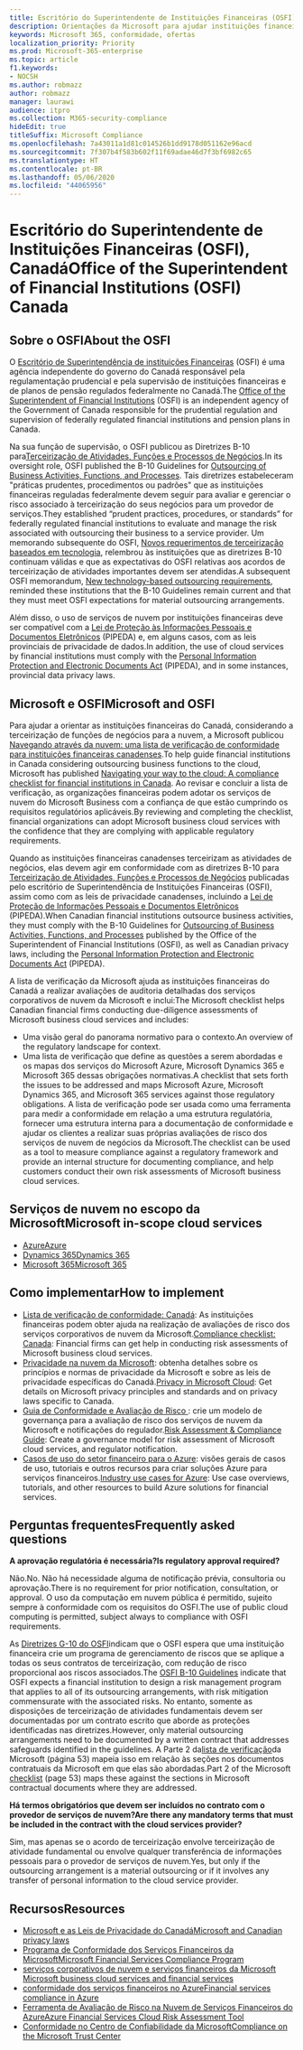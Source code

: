 ```yaml
---
title: Escritório do Superintendente de Instituições Financeiras (OSFI), Canadá
description: Orientações da Microsoft para ajudar instituições financeiras do Canadá a adotar a nuvem.
keywords: Microsoft 365, conformidade, ofertas
localization_priority: Priority
ms.prod: Microsoft-365-enterprise
ms.topic: article
f1.keywords:
- NOCSH
ms.author: robmazz
author: robmazz
manager: laurawi
audience: itpro
ms.collection: M365-security-compliance
hideEdit: true
titleSuffix: Microsoft Compliance
ms.openlocfilehash: 7a43011a1d81c014526b1dd9178d051162e96acd
ms.sourcegitcommit: 7f307b4f583b602f11f69adae46d7f3bf6982c65
ms.translationtype: HT
ms.contentlocale: pt-BR
ms.lasthandoff: 05/06/2020
ms.locfileid: "44065956"
---
```

# <a name="office-of-the-superintendent-of-financial-institutions-osfi-canada"></a><span data-ttu-id="9b253-104">Escritório do Superintendente de Instituições Financeiras (OSFI), Canadá</span><span class="sxs-lookup"><span data-stu-id="9b253-104">Office of the Superintendent of Financial Institutions (OSFI) Canada</span></span>

## <a name="about-the-osfi"></a><span data-ttu-id="9b253-105">Sobre o OSFI</span><span class="sxs-lookup"><span data-stu-id="9b253-105">About the OSFI</span></span>

<span data-ttu-id="9b253-106">O [Escritório de Superintendência de instituições Financeiras](https://www.osfi-bsif.gc.ca/Eng/Pages/default.aspx) (OSFI) é uma agência independente do governo do Canadá responsável pela regulamentação prudencial e pela supervisão de instituições financeiras e de planos de pensão regulados federalmente no Canadá.</span><span class="sxs-lookup"><span data-stu-id="9b253-106">The [Office of the Superintendent of Financial Institutions](https://www.osfi-bsif.gc.ca/Eng/Pages/default.aspx) (OSFI) is an independent agency of the Government of Canada responsible for the prudential regulation and supervision of federally regulated financial institutions and pension plans in Canada.</span></span>

<span data-ttu-id="9b253-107">Na sua função de supervisão, o OSFI publicou as Diretrizes B-10 para[Terceirização de Atividades, Funções e Processos de Negócios](https://www.osfi-bsif.gc.ca/Eng/fi-if/rg-ro/gdn-ort/gl-ld/Pages/b10.aspx).</span><span class="sxs-lookup"><span data-stu-id="9b253-107">In its oversight role, OSFI published the B-10 Guidelines for [Outsourcing of Business Activities, Functions, and Processes](https://www.osfi-bsif.gc.ca/Eng/fi-if/rg-ro/gdn-ort/gl-ld/Pages/b10.aspx).</span></span> <span data-ttu-id="9b253-108">Tais diretrizes estabeleceram "práticas prudentes, procedimentos ou padrões" que as instituições financeiras reguladas federalmente devem seguir para avaliar e gerenciar o risco associado à terceirização do seus negócios para um provedor de serviços.</span><span class="sxs-lookup"><span data-stu-id="9b253-108">They established “prudent practices, procedures, or standards” for federally regulated financial institutions to evaluate and manage the risk associated with outsourcing their business to a service provider.</span></span> <span data-ttu-id="9b253-109">Um memorando subsequente do OSFI, [Novos requerimentos de terceirização baseados em tecnologia](https://www.osfi-bsif.gc.ca/Eng/fi-if/rg-ro/gdn-ort/gl-ld/Pages/cldcmp.aspx), relembrou às instituições que as diretrizes B-10 continuam válidas e que as expectativas do OSFI relativas aos acordos de terceirização de atividades importantes devem ser atendidas.</span><span class="sxs-lookup"><span data-stu-id="9b253-109">A subsequent OSFI memorandum, [New technology-based outsourcing requirements](https://www.osfi-bsif.gc.ca/Eng/fi-if/rg-ro/gdn-ort/gl-ld/Pages/cldcmp.aspx), reminded these institutions that the B-10 Guidelines remain current and that they must meet OSFI expectations for material outsourcing arrangements.</span></span>

<span data-ttu-id="9b253-110">Além disso, o uso de serviços de nuvem por instituições financeiras deve ser compatível com a [ Lei de Proteção às Informações Pessoais e Documentos Eletrônicos](https://www.priv.gc.ca/en/privacy-topics/privacy-laws-in-canada/the-personal-information-protection-and-electronic-documents-act-pipeda/) (PIPEDA) e, em alguns casos, com as leis provinciais de privacidade de dados.</span><span class="sxs-lookup"><span data-stu-id="9b253-110">In addition, the use of cloud services by financial institutions must comply with the [Personal Information Protection and Electronic Documents Act](https://www.priv.gc.ca/en/privacy-topics/privacy-laws-in-canada/the-personal-information-protection-and-electronic-documents-act-pipeda/) (PIPEDA), and in some instances, provincial data privacy laws.</span></span>

## <a name="microsoft-and-osfi"></a><span data-ttu-id="9b253-111">Microsoft e OSFI</span><span class="sxs-lookup"><span data-stu-id="9b253-111">Microsoft and OSFI</span></span>

<span data-ttu-id="9b253-112">Para ajudar a orientar as instituições financeiras do Canadá, considerando a terceirização de funções de negócios para a nuvem, a Microsoft publicou [Navegando através da nuvem: uma lista de verificação de conformidade para instituições financeiras canadenses](https://aka.ms/Azure-Canada-Compliance).</span><span class="sxs-lookup"><span data-stu-id="9b253-112">To help guide financial institutions in Canada considering outsourcing business functions to the cloud, Microsoft has published [Navigating your way to the cloud: A compliance checklist for financial institutions in Canada](https://aka.ms/Azure-Canada-Compliance).</span></span> <span data-ttu-id="9b253-113">Ao revisar e concluir a lista de verificação, as organizações financeiras podem adotar os serviços de nuvem do Microsoft Business com a confiança de que estão cumprindo os requisitos regulatórios aplicáveis.</span><span class="sxs-lookup"><span data-stu-id="9b253-113">By reviewing and completing the checklist, financial organizations can adopt Microsoft business cloud services with the confidence that they are complying with applicable regulatory requirements.</span></span>

<span data-ttu-id="9b253-114">Quando as instituições financeiras canadenses terceirizam as atividades de negócios, elas devem agir em conformidade com as diretrizes B-10 para [Terceirização de Atividades, Funções e Processos de Negócios](https://www.osfi-bsif.gc.ca/Eng/fi-if/rg-ro/gdn-ort/gl-ld/Pages/b10.aspx) publicadas pelo escritório de Superintendência de Instituições Financeiras (OSFI), assim como com as leis de privacidade canadenses, incluindo a [ Lei de Proteção de Informações Pessoais e Documentos Eletrônicos ](https://www.priv.gc.ca/en/privacy-topics/privacy-laws-in-canada/the-personal-information-protection-and-electronic-documents-act-pipeda/) (PIPEDA).</span><span class="sxs-lookup"><span data-stu-id="9b253-114">When Canadian financial institutions outsource business activities, they must comply with the B-10 Guidelines for [Outsourcing of Business Activities, Functions, and Processes](https://www.osfi-bsif.gc.ca/Eng/fi-if/rg-ro/gdn-ort/gl-ld/Pages/b10.aspx) published by the Office of the Superintendent of Financial Institutions (OSFI), as well as Canadian privacy laws, including the [Personal Information Protection and Electronic Documents Act](https://www.priv.gc.ca/en/privacy-topics/privacy-laws-in-canada/the-personal-information-protection-and-electronic-documents-act-pipeda/) (PIPEDA).</span></span>

<span data-ttu-id="9b253-115">A lista de verificação da Microsoft ajuda as instituições financeiras do Canadá a realizar avaliações de auditoria detalhadas dos serviços corporativos de nuvem da Microsoft e inclui:</span><span class="sxs-lookup"><span data-stu-id="9b253-115">The Microsoft checklist helps Canadian financial firms conducting due-diligence assessments of Microsoft business cloud services and includes:</span></span>

- <span data-ttu-id="9b253-116">Uma visão geral do panorama normativo para o contexto.</span><span class="sxs-lookup"><span data-stu-id="9b253-116">An overview of the regulatory landscape for context.</span></span>
- <span data-ttu-id="9b253-117">Uma lista de verificação que define as questões a serem abordadas e os mapas dos serviços do Microsoft Azure, Microsoft Dynamics 365 e Microsoft 365 dessas obrigações normativas.</span><span class="sxs-lookup"><span data-stu-id="9b253-117">A checklist that sets forth the issues to be addressed and maps Microsoft Azure, Microsoft Dynamics 365, and Microsoft 365 services against those regulatory obligations.</span></span> <span data-ttu-id="9b253-118">A lista de verificação pode ser usada como uma ferramenta para medir a conformidade em relação a uma estrutura regulatória, fornecer uma estrutura interna para a documentação de conformidade e ajudar os clientes a realizar suas próprias avaliações de risco dos serviços de nuvem de negócios da Microsoft.</span><span class="sxs-lookup"><span data-stu-id="9b253-118">The checklist can be used as a tool to measure compliance against a regulatory framework and provide an internal structure for documenting compliance, and help customers conduct their own risk assessments of Microsoft business cloud services.</span></span>

## <a name="microsoft-in-scope-cloud-services"></a><span data-ttu-id="9b253-119">Serviços de nuvem no escopo da Microsoft</span><span class="sxs-lookup"><span data-stu-id="9b253-119">Microsoft in-scope cloud services</span></span>

- [<span data-ttu-id="9b253-120">Azure</span><span class="sxs-lookup"><span data-stu-id="9b253-120">Azure</span></span>](https://aka.ms/AzureCompliance)
- [<span data-ttu-id="9b253-121">Dynamics 365</span><span class="sxs-lookup"><span data-stu-id="9b253-121">Dynamics 365</span></span>](https://aka.ms/d365-compliance-list)
- [<span data-ttu-id="9b253-122">Microsoft 365</span><span class="sxs-lookup"><span data-stu-id="9b253-122">Microsoft 365</span></span>](https://aka.ms/o365-compliance-framework)

## <a name="how-to-implement"></a><span data-ttu-id="9b253-123">Como implementar</span><span class="sxs-lookup"><span data-stu-id="9b253-123">How to implement</span></span>

- <span data-ttu-id="9b253-124">[Lista de verificação de conformidade: Canadá](https://aka.ms/Azure-Canada-Compliance): As instituições financeiras podem obter ajuda na realização de avaliações de risco dos serviços corporativos de nuvem da Microsoft.</span><span class="sxs-lookup"><span data-stu-id="9b253-124">[Compliance checklist: Canada](https://aka.ms/Azure-Canada-Compliance): Financial firms can get help in conducting risk assessments of Microsoft business cloud services.</span></span>
- <span data-ttu-id="9b253-125">[Privacidade na nuvem da Microsoft](https://aka.ms/MCSPrivacy): obtenha detalhes sobre os princípios e normas de privacidade da Microsoft e sobre as leis de privacidade específicas do Canadá.</span><span class="sxs-lookup"><span data-stu-id="9b253-125">[Privacy in Microsoft Cloud](https://aka.ms/MCSPrivacy): Get details on Microsoft privacy principles and standards and on privacy laws specific to Canada.</span></span>
- <span data-ttu-id="9b253-126">[Guia de Conformidade e Avaliação de Risco ](https://aka.ms/RiskGovernanceGuide): crie um modelo de governança para a avaliação de risco dos serviços de nuvem da Microsoft e notificações do regulador.</span><span class="sxs-lookup"><span data-stu-id="9b253-126">[Risk Assessment & Compliance Guide](https://aka.ms/RiskGovernanceGuide): Create a governance model for risk assessment of Microsoft cloud services, and regulator notification.</span></span>
- <span data-ttu-id="9b253-127">[Casos de uso do setor financeiro para o Azure](https://docs.microsoft.com/azure/industry/financial/): visões gerais de casos de uso, tutoriais e outros recursos para criar soluções Azure para serviços financeiros.</span><span class="sxs-lookup"><span data-stu-id="9b253-127">[Industry use cases for Azure](https://docs.microsoft.com/azure/industry/financial/): Use case overviews, tutorials, and other resources to build Azure solutions for financial services.</span></span>

## <a name="frequently-asked-questions"></a><span data-ttu-id="9b253-128">Perguntas frequentes</span><span class="sxs-lookup"><span data-stu-id="9b253-128">Frequently asked questions</span></span>

<span data-ttu-id="9b253-129">**A aprovação regulatória é necessária?**</span><span class="sxs-lookup"><span data-stu-id="9b253-129">**Is regulatory approval required?**</span></span>

<span data-ttu-id="9b253-130">Não.</span><span class="sxs-lookup"><span data-stu-id="9b253-130">No.</span></span> <span data-ttu-id="9b253-131">Não há necessidade alguma de notificação prévia, consultoria ou aprovação.</span><span class="sxs-lookup"><span data-stu-id="9b253-131">There is no requirement for prior notification, consultation, or approval.</span></span> <span data-ttu-id="9b253-132">O uso da computação em nuvem pública é permitido, sujeito sempre à conformidade com os requisitos do OSFI.</span><span class="sxs-lookup"><span data-stu-id="9b253-132">The use of public cloud computing is permitted, subject always to compliance with OSFI requirements.</span></span>

<span data-ttu-id="9b253-133">As [Diretrizes G-10 do OSFI](https://www.osfi-bsif.gc.ca/Eng/fi-if/rg-ro/gdn-ort/gl-ld/Pages/b10.aspx)indicam que o OSFI espera que uma instituição financeira crie um programa de gerenciamento de riscos que se aplique a todas os seus contratos de terceirização, com redução de risco proporcional aos riscos associados.</span><span class="sxs-lookup"><span data-stu-id="9b253-133">The [OSFI B-10 Guidelines](https://www.osfi-bsif.gc.ca/Eng/fi-if/rg-ro/gdn-ort/gl-ld/Pages/b10.aspx) indicate that OSFI expects a financial institution to design a risk management program that applies to all of its outsourcing arrangements, with risk mitigation commensurate with the associated risks.</span></span> <span data-ttu-id="9b253-134">No entanto, somente as disposições de terceirização de atividades fundamentais devem ser documentadas por um contrato escrito que aborde as proteções identificadas nas diretrizes.</span><span class="sxs-lookup"><span data-stu-id="9b253-134">However, only material outsourcing arrangements need to be documented by a written contract that addresses safeguards identified in the guidelines.</span></span> <span data-ttu-id="9b253-135">A Parte 2 da[lista de verificação](https://aka.ms/Azure-Canada-Compliance)da Microsoft (página 53) mapeia isso em relação às seções nos documentos contratuais da Microsoft em que elas são abordadas.</span><span class="sxs-lookup"><span data-stu-id="9b253-135">Part 2 of the Microsoft [checklist](https://aka.ms/Azure-Canada-Compliance) (page 53) maps these against the sections in Microsoft contractual documents where they are addressed.</span></span>

<span data-ttu-id="9b253-136">**Há termos obrigatórios que devem ser incluídos no contrato com o provedor de serviços de nuvem?**</span><span class="sxs-lookup"><span data-stu-id="9b253-136">**Are there any mandatory terms that must be included in the contract with the cloud services provider?**</span></span>

<span data-ttu-id="9b253-137">Sim, mas apenas se o acordo de terceirização envolve terceirização de atividade fundamental ou envolve qualquer transferência de informações pessoais para o provedor de serviços de nuvem.</span><span class="sxs-lookup"><span data-stu-id="9b253-137">Yes, but only if the outsourcing arrangement is a material outsourcing or if it involves any transfer of personal information to the cloud service provider.</span></span>

## <a name="resources"></a><span data-ttu-id="9b253-138">Recursos</span><span class="sxs-lookup"><span data-stu-id="9b253-138">Resources</span></span>

- [<span data-ttu-id="9b253-139"> Microsoft e as Leis de Privacidade do Canadá</span><span class="sxs-lookup"><span data-stu-id="9b253-139">Microsoft and Canadian privacy laws</span></span>](https://aka.ms/CanadianPrivacyLaws-Compliance)
- [<span data-ttu-id="9b253-140"> Programa de Conformidade dos Serviços Financeiros da Microsoft</span><span class="sxs-lookup"><span data-stu-id="9b253-140">Microsoft Financial Services Compliance Program</span></span>](https://aka.ms/FSCP-Print)
- [<span data-ttu-id="9b253-141"> serviços corporativos de nuvem e serviços financeiros da Microsoft </span><span class="sxs-lookup"><span data-stu-id="9b253-141">Microsoft business cloud services and financial services</span></span>](https://www.microsoft.com/trustcenter/cloudservices/financialservices)
- [<span data-ttu-id="9b253-142">conformidade dos serviços financeiros no Azure</span><span class="sxs-lookup"><span data-stu-id="9b253-142">Financial services compliance in Azure</span></span>](https://azure.microsoft.com/resources/videos/azurecon-2015-financial-services-compliance-in-azure/)
- [<span data-ttu-id="9b253-143">Ferramenta de Avaliação de Risco na Nuvem de Serviços Financeiros do Azure</span><span class="sxs-lookup"><span data-stu-id="9b253-143">Azure Financial Services Cloud Risk Assessment Tool</span></span>](https://aka.ms/FFIEC-CSDT)
- [<span data-ttu-id="9b253-144">Conformidade no Centro de Confiabilidade da Microsoft</span><span class="sxs-lookup"><span data-stu-id="9b253-144">Compliance on the Microsoft Trust Center</span></span>](https://www.microsoft.com/trust-center/compliance/compliance-overview)
